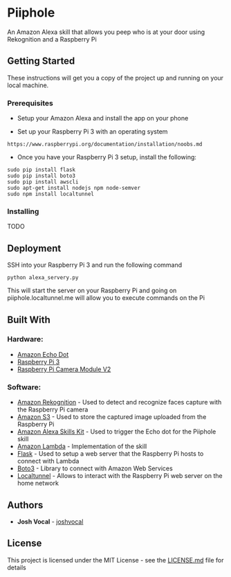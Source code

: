 # Piiphole
An Amazon Alexa skill that allows you peep who is at your door using Rekognition and a Raspberry Pi

## Getting Started

These instructions will get you a copy of the project up and running on your local machine.

### Prerequisites

* Setup your Amazon Alexa and install the app on your phone

* Set up your Raspberry Pi 3 with an operating system

```
https://www.raspberrypi.org/documentation/installation/noobs.md
```

* Once you have your Raspberry Pi 3 setup, install the following:

```
sudo pip install flask
sudo pip install boto3
sudo pip install awscli
sudo apt-get install nodejs npm node-semver
sudo npm install localtunnel
```

### Installing

TODO

## Deployment

SSH into your Raspberry Pi 3 and run the following command

```
python alexa_servery.py
```

This will start the server on your Raspberry Pi and going on piiphole.localtunnel.me will allow you to execute commands on the Pi

## Built With

### Hardware:
* [Amazon Echo Dot](https://www.amazon.ca/Echo-Dot-2nd-Generation-Black/dp/B07456NHZ7/ref=sr_1_1?ie=UTF8&qid=1519593290&sr=8-1&keywords=alexa+dot&dpID=41iz5Tw82IL&preST=_SY300_QL70_&dpSrc=srch)
* [Raspberry Pi 3](https://www.amazon.ca/Raspberry-Pi-RASPBERRYPI3-MODB-1GB-Model-Motherboard/dp/B01CD5VC92/ref=sr_1_3?ie=UTF8&qid=1519593310&sr=8-3&keywords=raspberry+pi+3&dpID=51Vt9f26ryL&preST=_SX300_QL70_&dpSrc=srch)
* [Raspberry Pi Camera Module V2](https://www.amazon.ca/Raspberry-Pi-Camera-Module-Megapixel/dp/B01ER2SKFS/ref=sr_1_1?s=electronics&ie=UTF8&qid=1519593328&sr=1-1&keywords=raspberry+pi+camera+module+v2&dpID=41oaX6czzQL&preST=_SY300_QL70_&dpSrc=srch)

### Software:
* [Amazon Rekognition](https://aws.amazon.com/rekognition/) - Used to detect and recognize faces capture with the Raspberry Pi camera
* [Amazon S3](https://aws.amazon.com/s3/) - Used to store the captured image uploaded from the Raspberry Pi
* [Amazon Alexa Skills Kit](https://developer.amazon.com/alexa-skills-kit) - Used to trigger the Echo dot for the Piiphole skill
* [Amazon Lambda](https://aws.amazon.com/lambda/) - Implementation of the skill
* [Flask](http://flask.pocoo.org/) - Used to setup a web server that the Raspberry Pi hosts to connect with Lambda
* [Boto3](https://github.com/boto/boto3) - Library to connect with Amazon Web Services
* [Localtunnel](https://localtunnel.github.io/www/) - Allows to interact with the Raspberry Pi web server on the home network
 
## Authors

* **Josh Vocal** - [joshvocal](https://github.com/joshvocal)

## License

This project is licensed under the MIT License - see the [LICENSE.md](LICENSE.md) file for details
